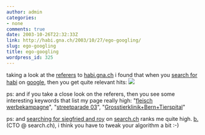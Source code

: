 ```yaml
---
author: admin
categories:
- none
comments: true
date: 2003-10-26T22:32:33Z
link: http://habi.gna.ch/2003/10/27/ego-googling/
slug: ego-googling
title: ego-googling
wordpress_id: 325
---
```


taking a look at the [referers](http://habi.gna.ch/usage/referers.html) to [habi.gna.ch](http://habi.gna.ch/) i found that when you [search for habi](http://www.google.com/search?q=habi&ie=UTF-8&oe=UTF-8) on [google](http://www.google.com/), then you get quite relevant hits:
[![](http://habi.gna.ch/blog/images/habigoogle-tm.jpg)](http://habi.gna.ch/blog/images/habigoogle.jpg)

ps: and if you take a close look on the referers, then you see some interesting keywords that list my page really high: "[fleisch werbekampagne](http://www.google.de/search?hl=de&lr=lang_de&ie=UTF-8&q=fleisch+werbekampagne&spell=1)", "[streetparade 03](http://www.google.de/search?q=%2Bstreetparade%2B03&hl=de&lr=&ie=UTF-8&start=180&sa=N)", "[Grosstierklinik+Bern+Tierspital](http://www.google.fr/search?sourceid=navclient&hl=fr&q=Grosstierklinik%2BBern%2BTierspital)"

ps: and [searching for siegfried and roy](http://www.search.ch/search.html?q=siegfried+%26+roy&loc=ch) on [search.ch](de) ranks me quite high. [b.](http://bernhardseefeld.ch/) (CTO @ search.ch), i think you have to tweak your algorithm a bit :-)
